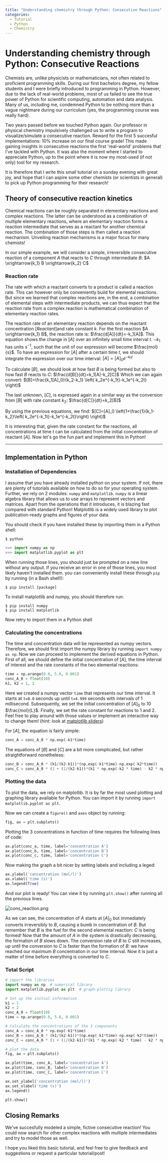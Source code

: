 ```yaml
---
title: "Understanding chemistry through Python: Consecutive Reactions"
categories:
  - Tutorial
  - Python
  - Chemistry
---
```


# Understanding chemistry through Python: Consecutive Reactions
Chemists are, unlike physicists or mathematicians, not often related to proficient programming skills. During our first bachelors degree, my fellow students and I were briefly introduced to programming in Python. However, due to the lack of real-world problems, most of us failed to see the true power of Python for scientific computing, automation and data analysis. Many of us, including me, condemned Python to be nothing more than a vague nightmare during our curriculum (yes, the programming course was really hard).

Two years passed before we touched Python again. Our professor in physical chemistry impulsively challenged us to write a program to visualize/simulate a consecutive reaction. Reward for the first 5 succesful implementations: 10% increase on our final course grade!
This made gaining insights in consecutive reactions the first 'real-world' problems that I've tackled with Python. It was also the moment where I started to appreciate Python, up to the point where it is now my most-used (if not only) tool for my research.

It is therefore that I write this small tutorial on a sunday evening with great joy, and hope that I can aspire some other chemists (or scientists in general) to pick up Python programming for their research!

## Theory of consecutive reaction kinetics
Chemical reactions can be roughly separated in elementary reactions and complex reactions. The latter can be understood as a combination of multiple elementary reactions, where an elementary reaction forms a reaction intermediate that serves as a reactant for another chemical reaction. The combination of those steps is then called a reaction mechanism. Unveiling reaction mechanisms is a major focus for many chemists!

In our simple example, we will consider a simple, irreversible consecutive reaction of a component $A$ that reacts to $C$ through intermediate $B$:
$A \xrightarrow{k_1} B \xrightarrow{k_2} C$

### Reaction rate
The rate with which a reactant converts to a product is called a reaction rate. This can however only be conveniently build for elemental reactions. But since we learned that complex reactions are, in the end, a combination of elemental steps with intermediate products, we can thus expect that the reaction rate from a complex reaction is mathematical combination of elementary reaction rates.

The reaction rate of an elementary reaction depends on the reactant concentration $[Reactant]$and rate constant $k$.
For the first reaction $A \xrightarrow{k_1} B$, the reaction rate is:
$\frac{d[A]}{dt}=-k_1[A]$.
This equation shows the change in $[A]$ over an infinitely small time interval $t$. $-k_1$ has units $s^{-1}$, such that the unit of our expression will become $\frac{mol}{s}$. To have an expression for $[A]$ after a certain time $t$, we should integrate the expression over our time interval:
$[A]=[A]_0 e^{-k_1t}$

To calculate $[B]$, we should look at how fast $B$ is being formed but also to how fast $B$ reacts to $C$:
$\frac{d[B]}{dt}=k_1[A]-k_2[C]$
Which we can again convert:
$[B]=\frac{k_1[A]_0}{k_2-k_1} \left( k_2e^{-k_1t}-k_1e^{-k_2t} \right)$

The last unknown, $[C]$, is expressed again in a similar way as the conversion from $[B]$ with rate constant $k_2$:
$\frac{d[C]}{dt}=k_2[B]$

By using the previous equations, we find:
$[C]=[A]_0 \left(1+\frac{1}{k_1-k_2}\left( k_2e^{-k_1t}-k_1e^{-k_2t}\right) \right)$

It is interesting that, given the rate constant for the reactions, all concentrations at time $t$ can be calculated from the initial concentration of reactant $[A]$. Now let's go the fun part and implement this in Python!

--------------------------------------------------------------

## Implementation in Python
### Installation of Dependencies
I assume that you have already installed python on your system. If not, there are plenty of tutorials available on how to do so for your operating system. Further, we rely on 2 modules: `numpy` and `matplotlib`. `numpy` is a linear algebra library that allows us to use arrays to represent vectors and matrices. Apart from the operations that it introduces, it is blazing fast compared with standard Python! Matplotlib is a widely used library to plot publication-ready graphs and figures of your data.

You should check if you have installed these by importing them in a Python shell:
```python
$ python

>>> import numpy as np
>>> import matplotlib.pyplot as plt
```
When running those lines, you should just be prompted on a new line without any output. If you receive an error in one of those lines, you most likely haven't installed them.
you can conveniently install these through `pip` by running (in a Bash shell!):
```
$ pip install [package]
```

To install matplotlib and numpy, you should therefore run:
```
$ pip install numpy
$ pip install matplotlib
```

Now retry to import them in a Python shell

### Calculating the concentrations
The time and concentration data will be represented as numpy vectors. Therefore, we should first import the numpy library by running `import numpy as np`.
Now we can proceed to implement the derived equations in Python. First of all, we should define the initial concentration of $[A]$, the time interval of interest and the rate constants of the two elemental reactions:
```python
time = np.arange(0.0, 5.0, 0.001)
conc_A_0 = float(10)
k1, k2 = 1, 2
```
Here we created a numpy vector `time` that represents our time interval. It starts at `t=0.0` seconds up until `t=4.999` seconds with intervals of 1 millisecond. Subsequently, we set the initial concentration of $[A]_0$ to 10 $\frac{mol}{L}$. Finally, we set the rate constant for reactions to 1 and 2. Feel free to play around with those values or implement an interactive way to change them! (hint: look at [matplotlib sliders](https://matplotlib.org/stable/gallery/widgets/slider_demo.html))

For $[A]$, the equation is fairly simple:
```python
conc_A = conc_A_0 * np.exp(-k1*time)
```

The equations of $[B]$ and $[C]$ are a bit more complicated, but rather straightforward nonetheless:
```python
conc_B = conc_A_0 * (k1/(k2-k1))*(np.exp(-k1*time)-np.exp(-k2*time))
conc_C = conc_A_0 * (1 + (1/(k2-k1))*(k1 * np.exp(-k2 * time) - k2 * np.exp(-k1 * time)))
```

### Plotting the data
To plot the data, we rely on matplotlib. It is by far the most used plotting and graphing library available for Python. You can import it by running `import matplotlib.pyplot as plt`.

Now we can create a `figure()` and `axes` object by running:
```python
fig, ax = plt.subplots()
```

Plotting the 3 concentrations in function of time requires the following lines of code:
```python
ax.plot(conc_a, time, label='concentration A')
ax.plot(conc_b, time, label='concentration B')
ax.plot(conc_c,	time, label='concentration C')
```

Now making the graph a bit nicer by setting labels and including a leged:
```python
ax.ylabel('concentration (mol/l)')
ax.xlabel('time (s)')
ax.legend(True)
```

And our plot is ready! You can view it by running `plt.show()` after running all the previous lines.


![cons_reaction.png](:/319cd54deb50426397f88519b42cb371)


As we can see, the concentration of $A$ starts at $[A]_0$ but immediately converts irreversibly to $B$, causing a bumb in concentration of $B$. But remember that $B$ is the fuel for the second elemental reaction: $C$ is being formed! Now that the amount of $A$ in the system is drastically decreasing, the formation of $B$ slows down. The conversion rate of $B$ to $C$ still increases, up until the conversion to $C$ is faster than the formation of $B$: we have reached our maximum $B$ concentration in our time interval. Now it is just a matter of time before everything is converted to $C$.

### Total Script
```python
# import the libraries
import numpy as np  # numerical library
import matplotlib.pyplot as plt  # graph-plottig library

# Set up the initial information
k1 = 1
k2 = 2
conc_A_0 = float(10)
time = np.arange(0.0, 5.0, 0.001)

# Calculate the concentrations of the 3 components
conc_A = conc_A_0 * np.exp(-k1*time)
conc_B = conc_A_0 * (k1/(k2-k1))*(np.exp(-k1*time)-np.exp(-k2*time))
conc_C = conc_A_0 * (1 + (1/(k2-k1))*(k1 * np.exp(-k2 * time) - k2 * np.exp(-k1 * time)))

# plot the data
fig, ax = plt.subplots()

ax.plot(time, conc_A, label='concentration A')
ax.plot(time, conc_B, label='concentration B')
ax.plot(time, conc_C, label='concentration C')

ax.set_ylabel('concentration (mol/l)')
ax.set_xlabel('time (s)')
ax.legend()

plt.show()

```

## Closing Remarks
We've succesfully modeled a simple, fictive consecutive reaction! You could now search for other complex reactions with multiple intermediates and try to model those as well. 

I hope you liked this basic tutorial, and feel free to give feedback and suggestions or request a particular tutorial/post!
